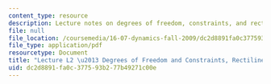 ```yaml
---
content_type: resource
description: Lecture notes on degrees of freedom, constraints, and rectilinear motion.
file: null
file_location: /coursemedia/16-07-dynamics-fall-2009/dc2d8891fa0c377593b277b49271c00e_MIT16_07F09_Lec02.pdf
file_type: application/pdf
resourcetype: Document
title: "Lecture L2 \u2013 Degrees of Freedom and Constraints, Rectilinear Motion"
uid: dc2d8891-fa0c-3775-93b2-77b49271c00e
---
```

